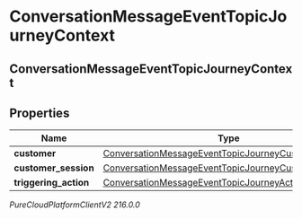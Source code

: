 # ConversationMessageEventTopicJourneyContext

## ConversationMessageEventTopicJourneyContext

## Properties

|Name | Type | Description | Notes|
|------------ | ------------- | ------------- | -------------|
| **customer** | [ConversationMessageEventTopicJourneyCustomer](ConversationMessageEventTopicJourneyCustomer) |  | [optional] |
| **customer_session** | [ConversationMessageEventTopicJourneyCustomerSession](ConversationMessageEventTopicJourneyCustomerSession) |  | [optional] |
| **triggering_action** | [ConversationMessageEventTopicJourneyAction](ConversationMessageEventTopicJourneyAction) |  | [optional] |



_PureCloudPlatformClientV2 216.0.0_
